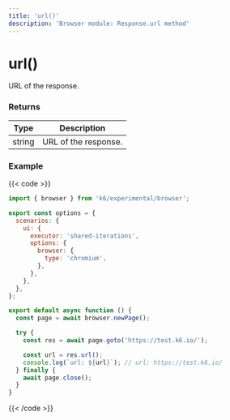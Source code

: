 ```yaml
---
title: 'url()'
description: 'Browser module: Response.url method'
---
```


# url()

URL of the response.

### Returns

| Type   | Description          |
| ------ | -------------------- |
| string | URL of the response. |

### Example

{{< code >}}

```javascript
import { browser } from 'k6/experimental/browser';

export const options = {
  scenarios: {
    ui: {
      executor: 'shared-iterations',
      options: {
        browser: {
          type: 'chromium',
        },
      },
    },
  },
};

export default async function () {
  const page = await browser.newPage();

  try {
    const res = await page.goto('https://test.k6.io/');

    const url = res.url();
    console.log(`url: ${url}`); // url: https://test.k6.io/
  } finally {
    await page.close();
  }
}
```

{{< /code >}}
